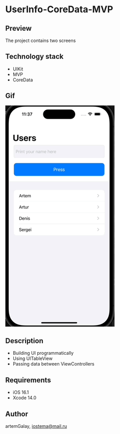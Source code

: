 # UserInfo-CoreData-MVP
## Preview
The project contains two screens
## Technology stack
* UIKit
* MVP
* CoreData

## Gif
![user coreData gif](UserInfo+CoreData+MVP/Resources/Assets.xcassets/UsersCoredataGif.dataset/UsersCoredataGif.gif)
## Description
* Building UI programmatically
* Using UITableView
* Passing data between ViewControllers
## Requirements
* iOS 16.1
* Xcode 14.0

## Author
artemGalay, iostema@mail.ru
